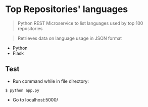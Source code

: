 # Top Repositories' languages
> Python REST Microservice to list languages used by top 100 repositories

> Retrieves data on language usage in JSON format

- Python
- Flask 

## Test
- Run command while in file directory:
```shell
$ python app.py
```
- Go to localhost:5000/
